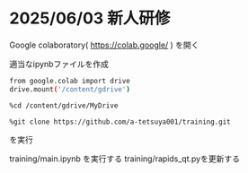 # 2025/06/03 新人研修

Google colaboratory( https://colab.google/ ) を開く

適当なipynbファイルを作成
```sh
from google.colab import drive
drive.mount('/content/gdrive')

%cd /content/gdrive/MyDrive

%git clone https://github.com/a-tetsuya001/training.git
```
を実行

training/main.ipynb を実行する
training/rapids_qt.pyを更新する